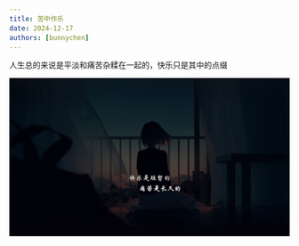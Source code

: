 ```yaml
---
title: 苦中作乐
date: 2024-12-17
authors: [bunnychen]
---
```

人生总的来说是平淡和痛苦杂糅在一起的，快乐只是其中的点缀

<!-- more -->

![pain](image/ThePain/pain.jpg)
